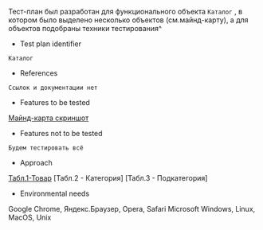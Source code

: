 Тест-план был разработан для функционального объекта `Каталог` , в котором было выделено несколько объектов (см.майнд-карту), а для объектов подобраны техники тестирования^

+ Test plan identifier
						
 `Каталог`				
+ References	
					
 `Ссылок и документации нет`						
+ Features to be tested	
					
 [Майнд-карта скриншот](https://mega.nz/file/tmp2zBpS#mLe8K6nEHtCawjr0Rxa2MLq2pl9oqcwfc4e7fao7XQ8)
+ Features not to be tested
					
 `Будем тестировать всё`
+ Approach

[Табл.1-Товар](https://mega.nz/file/V2QGlTrB#fhnKxBwq55u2frlJTk7MlGacuOFvwI4w9Sa1TYh-O3s)
[Табл.2 - Категория]
[Табл.3 - Подкатегория]

+ Environmental needs

Google Chrome, Яндекс.Браузер, Opera, Safari
Microsoft Windows, Linux, MacOS, Unix	
